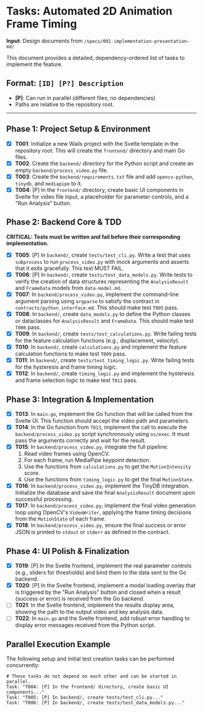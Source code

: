 # Tasks: Automated 2D Animation Frame Timing

**Input**: Design documents from `/specs/001-implementation-presentation-md/`

This document provides a detailed, dependency-ordered list of tasks to implement the feature.

## Format: `[ID] [P?] Description`
- **[P]**: Can run in parallel (different files, no dependencies)
- Paths are relative to the repository root.

---

## Phase 1: Project Setup & Environment

- [x] **T001**: Initialize a new Wails project with the Svelte template in the repository root. This will create the `frontend/` directory and main Go files.
- [x] **T002**: Create the `backend/` directory for the Python script and create an empty `backend/process_video.py` file.
- [x] **T003**: Create the `backend/requirements.txt` file and add `opencv-python`, `tinydb`, and `mediapipe` to it.
- [x] **T004**: [P] In the `frontend/` directory, create basic UI components in Svelte for video file input, a placeholder for parameter controls, and a "Run Analysis" button.

## Phase 2: Backend Core & TDD

**CRITICAL: Tests must be written and fail before their corresponding implementation.**

- [x] **T005**: [P] In `backend/`, create `tests/test_cli.py`. Write a test that uses `subprocess` to run `process_video.py` with mock arguments and asserts that it exits gracefully. This test MUST FAIL.
- [x] **T006**: [P] In `backend/`, create `tests/test_data_models.py`. Write tests to verify the creation of data structures representing the `AnalysisResult` and `FrameData` models from `data-model.md`.
- [x] **T007**: In `backend/process_video.py`, implement the command-line argument parsing using `argparse` to satisfy the contract in `contracts/python_interface.md`. This should make test `T005` pass.
- [x] **T008**: In `backend/`, create `data_models.py` to define the Python classes or dataclasses for `AnalysisResult` and `FrameData`. This should make test `T006` pass.
- [x] **T009**: In `backend/`, create `tests/test_calculations.py`. Write failing tests for the feature calculation functions (e.g., displacement, velocity).
- [x] **T010**: In `backend/`, create `calculations.py` and implement the feature calculation functions to make test `T009` pass.
- [x] **T011**: In `backend/`, create `tests/test_timing_logic.py`. Write failing tests for the hysteresis and frame timing logic.
- [x] **T012**: In `backend/`, create `timing_logic.py` and implement the hysteresis and frame selection logic to make test `T011` pass.

## Phase 3: Integration & Implementation

- [x] **T013**: In `main.go`, implement the Go function that will be called from the Svelte UI. This function should accept the video path and parameters.
- [x] **T014**: In the Go function from `T013`, implement the call to execute the `backend/process_video.py` script synchronously using `os/exec`. It must pass the arguments correctly and wait for the result.
- [x] **T015**: In `backend/process_video.py`, integrate the full pipeline: 
    1. Read video frames using OpenCV.
    2. For each frame, run MediaPipe keypoint detection.
    3. Use the functions from `calculations.py` to get the `MotionIntensity` score.
    4. Use the functions from `timing_logic.py` to get the final `MotionState`.
- [x] **T016**: In `backend/process_video.py`, implement the TinyDB integration. Initialize the database and save the final `AnalysisResult` document upon successful processing.
- [x] **T017**: In `backend/process_video.py`, implement the final video generation loop using OpenCV's `VideoWriter`, applying the frame timing decisions from the `MotionState` of each frame.
- [x] **T018**: In `backend/process_video.py`, ensure the final success or error JSON is printed to `stdout` or `stderr` as defined in the contract.

## Phase 4: UI Polish & Finalization

- [x] **T019**: [P] In the Svelte frontend, implement the real parameter controls (e.g., sliders for thresholds) and bind them to the data sent to the Go backend.
- [x] **T020**: [P] In the Svelte frontend, implement a modal loading overlay that is triggered by the "Run Analysis" button and closed when a result (success or error) is received from the Go backend.
- [ ] **T021**: In the Svelte frontend, implement the results display area, showing the path to the output video and key analysis data.
- [ ] **T022**: In `main.go` and the Svelte frontend, add robust error handling to display error messages received from the Python script.

## Parallel Execution Example

The following setup and initial test creation tasks can be performed concurrently:

```
# These tasks do not depend on each other and can be started in parallel.
Task: "T004: [P] In the frontend/ directory, create basic UI components..."
Task: "T005: [P] In backend/, create tests/test_cli.py..."
Task: "T006: [P] In backend/, create tests/test_data_models.py..."
```